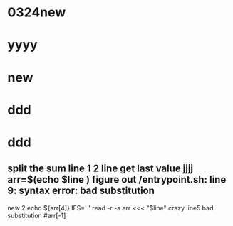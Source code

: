 # 0324new
# yyyy
# new
# ddd
# ddd
split the sum line
1
2
line
get last value
jjjj
arr=$(echo $line )
figure out /entrypoint.sh: line 9: syntax error: bad substitution
-----   
new 2
echo ${arr[4]}
IFS=' ' read -r -a arr <<< "$line"
crazy
line5 
 bad substitution
 #arr[-1]
